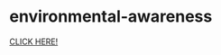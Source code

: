 # environmental-awareness
[CLICK HERE!](https://priyanka-panaganti.github.io/environmental-awareness/semantic1.html)
